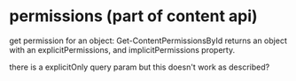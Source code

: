 # permissions (part of content api)

get permission for an object: Get-ContentPermissionsById
returns an object with an explicitPermissions, and implicitPermissions property.

there is a explicitOnly query param but this doesn't work as described?